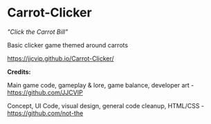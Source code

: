 # Carrot-Clicker
*"Click the Carrot Bill"*

Basic clicker game themed around carrots

https://jjcvip.github.io/Carrot-Clicker/


**Credits:**

Main game code, gameplay & lore, game balance, developer art - https://github.com/JJCVIP

Concept, UI Code, visual design, general code cleanup, HTML/CSS - https://github.com/not-the
